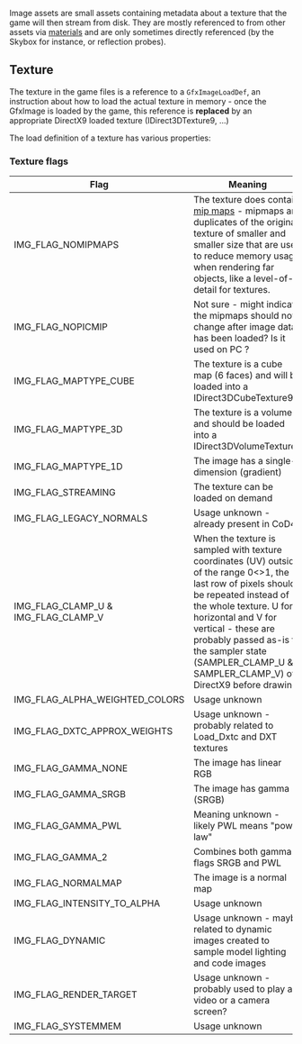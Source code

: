 <!-- TITLE:GfxImages -->

Image assets are small assets containing metadata about a texture that the game will then stream from disk.
They are mostly referenced to from other assets via [materials](/modern-warfare-2/assets/materials.md) and are only sometimes directly referenced (by the Skybox for instance, or reflection probes).

## Texture
The texture in the game files is a reference to a `GfxImageLoadDef`, an instruction about how to load the actual texture in memory - once the GfxImage is loaded by the game, this reference is **replaced** by an appropriate DirectX9 loaded texture (IDirect3DTexture9, ...)

The load definition of a texture has various properties:

### Texture flags
| Flag | Meaning |
| -------- | -------- |
| IMG_FLAG_NOMIPMAPS | The texture does contain [mip maps](https://en.wikipedia.org/wiki/Mipmap) - mipmaps are duplicates of the original texture of smaller and smaller size that are used to reduce memory usage when rendering far objects, like a level-of-detail for textures.   |
| IMG_FLAG_NOPICMIP     |   Not sure - might indicate the mipmaps should not change after image data has been loaded? Is it used on PC ?|
| IMG_FLAG_MAPTYPE_CUBE | The texture is a cube map (6 faces) and will be loaded into a IDirect3DCubeTexture9 |
| IMG_FLAG_MAPTYPE_3D | The texture is a volume and should be loaded into a IDirect3DVolumeTexture9 |
| IMG_FLAG_MAPTYPE_1D | The image has a single-dimension (gradient)  |
| IMG_FLAG_STREAMING | The texture can be loaded on demand |
| IMG_FLAG_LEGACY_NORMALS | Usage unknown - already present in CoD4 |
| IMG_FLAG_CLAMP_U & IMG_FLAG_CLAMP_V | When the texture is sampled with texture coordinates (UV) outside of the range 0<>1, the last row of pixels should be repeated instead of the whole texture. U for horizontal and V for vertical - these are probably passed as-is to the sampler state (SAMPLER_CLAMP_U & SAMPLER_CLAMP_V) of DirectX9 before drawing |
| IMG_FLAG_ALPHA_WEIGHTED_COLORS | Usage unknown |
| IMG_FLAG_DXTC_APPROX_WEIGHTS | Usage unknown - probably related to Load_Dxtc and DXT textures |
| IMG_FLAG_GAMMA_NONE | The image has linear RGB |
| IMG_FLAG_GAMMA_SRGB | The image has gamma (SRGB) |
| IMG_FLAG_GAMMA_PWL | Meaning unknown - likely PWL means "power law" |
| IMG_FLAG_GAMMA_2 | Combines both gamma flags SRGB and PWL |
| IMG_FLAG_NORMALMAP | The image is a normal map |
| IMG_FLAG_INTENSITY_TO_ALPHA | Usage unknown |
| IMG_FLAG_DYNAMIC | Usage unknown - maybe related to dynamic images created to sample model lighting and code images |
| IMG_FLAG_RENDER_TARGET | Usage unknown - probably used to play a video or a camera screen? |
| IMG_FLAG_SYSTEMMEM | Usage unknown |
